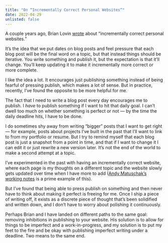 ```yaml
---
title: "On “Incrementally Correct Personal Websites”"
date: 2022-04-29
unlisted: false
---
```


A couple years ago, Brian Lovin [wrote](https://brianlovin.com/writing/incrementally-correct-personal-websites) about “incrementally correct personal websites.”

It’s the idea that we put dates on blog posts and feel pressure that each blog post will be the final word on a topic, but that instead things should be iterative. You write something and publish it, but the expectation is that it’ll change. You’ll keep updating it to make it incrementally more correct or more complete.

I like the idea a lot. It encourages just publishing something instead of being fearful of pressing publish, which makes a lot of sense. But in practice, recently, I’ve found the opposite to be more helpful for me.

The fact that I need to write a blog post every day encourages me to publish. I _have_ to publish something if I want to hit that daily goal. I can’t dwell too much on whether something is perfect or not — by the time the daily deadline hits, I have to be done.

I do sometimes shy away from writing “bigger” posts that I want to get right — for example, posts about projects I’ve built in the past that I’ll want to link to from my portfolio or resume. But I try to remind myself that each blog post is just a snapshot from a point in time, and that if I want to change it I can edit it or just rewrite a new version later. It’s not the end of the world to make a second attempt at a topic.

I’ve experimented in the past with having an incrementally correct website, where each page is my thoughts on a different topic and the website slowly gets updated over time when I have more to add ([Andy Matuschak’s working notes](https://notes.andymatuschak.org/) is a prime example of this).

But I’ve found that being able to press publish on something and then never have to think about making it perfect is freeing for me. Once I ship a piece of writing off, it exists as a discrete piece of thought that’s been solidified and written down, and I don’t have to worry about polishing it continuously.

Perhaps Brian and I have landed on different paths to the same goal: removing inhibitions in publishing to your website. His solution is to allow for things to be imperfect and a work-in-progress, and my solution is to put my feet to the fire and be okay with publishing imperfect writing under a deadline. Two means to the same end.
